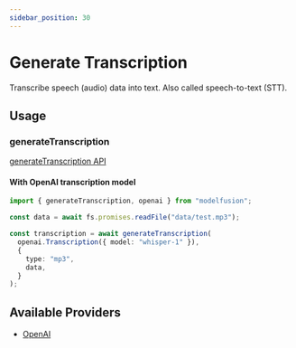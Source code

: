 ```yaml
---
sidebar_position: 30
---
```


# Generate Transcription

Transcribe speech (audio) data into text. Also called speech-to-text (STT).

## Usage

### generateTranscription

[generateTranscription API](/api/modules#generatetranscription)

#### With OpenAI transcription model

```ts
import { generateTranscription, openai } from "modelfusion";

const data = await fs.promises.readFile("data/test.mp3");

const transcription = await generateTranscription(
  openai.Transcription({ model: "whisper-1" }),
  {
    type: "mp3",
    data,
  }
);
```

## Available Providers

- [OpenAI](/integration/model-provider/openai)
